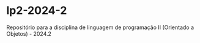 # lp2-2024-2
Repositório para a disciplina de linguagem de programação II (Orientado a Objetos) - 2024.2
